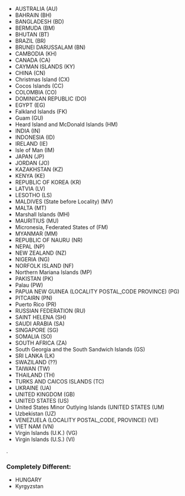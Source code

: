 ﻿- AUSTRALIA (AU)
- BAHRAIN (BH)
- BANGLADESH (BD)
- BERMUDA (BM)
- BHUTAN (BT)
- BRAZIL (BR)
- BRUNEI DARUSSALAM (BN)
- CAMBODIA (KH)
- CANADA (CA)
- CAYMAN ISLANDS (KY)
- CHINA (CN)
- Christmas Island (CX)
- Cocos Islands (CC)
- COLOMBIA (CO)
- DOMINICAN REPUBLIC (DO)
- EGYPT (EG)
- Falkland Islands (FK)
- Guam (GU)
- Heard Island and McDonald Islands (HM)
- INDIA (IN)
- INDONESIA (ID)
- IRELAND (IE)
- Isle of Man (IM)
- JAPAN (JP)
- JORDAN (JO)
- KAZAKHSTAN (KZ)
- KENYA (KE)
- REPUBLIC OF KOREA (KR)
- LATVIA (LV)
- LESOTHO (LS)
- MALDIVES (State before Locality) (MV)
- MALTA (MT)
- Marshall Islands (MH)
- MAURITIUS (MU)
- Micronesia, Federated States of (FM)
- MYANMAR (MM)
- REPUBLIC OF NAURU (NR)
- NEPAL (NP)
- NEW ZEALAND (NZ)
- NIGERIA (NG)
- NORFOLK ISLAND (NF)
- Northern Mariana Islands (MP)
- PAKISTAN (PK)
- Palau (PW)
- PAPUA NEW GUINEA (LOCALITY POSTAL_CODE PROVINCE) (PG)
- PITCAIRN (PN)
- Puerto Rico (PR)
- RUSSIAN FEDERATION (RU)
- SAINT HELENA (SH)
- SAUDI ARABIA (SA)
- SINGAPORE (SG)
- SOMALIA (SO)
- SOUTH AFRICA (ZA)
- South Georgia and the South Sandwich Islands (GS)
- SRI LANKA (LK)
- SWAZILAND (??)
- TAIWAN (TW)
- THAILAND (TH)
- TURKS AND CAICOS ISLANDS (TC)
- UKRAINE (UA)
- UNITED KINGDOM (GB)
- UNITED STATES (US)
- United States Minor Outlying Islands (UNITED STATES (UM)
- Uzbekistan (UZ)
- VENEZUELA (LOCALITY POSTAL_CODE, PROVINCE) (VE)
- VIET NAM (VN)
- Virgin Islands (U.K.) (VG)
- Virgin Islands (U.S.) (VI)

.
### Completely Different:
- HUNGARY
- Kyrgyzstan